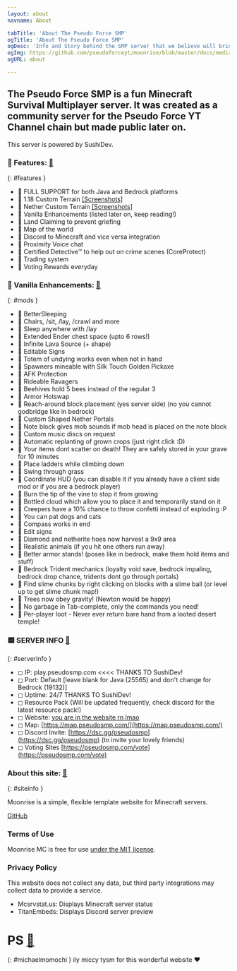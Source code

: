 ```yaml
---
layout: about
navname: About

tabTitle: 'About The Pseudo Force SMP'
ogTitle: 'About The Pseudo Force SMP'
ogDesc: 'Info and Story behind the SMP server that we believe will bring the Java and Bedrock community together'
ogImg: https://github.com/pseudoforceyt/moonrise/blob/master/docs/media/android-chrome-192x192.png?raw=true
ogURL: about

---
```

## The Pseudo Force SMP is a fun Minecraft Survival Multiplayer server. It was created as a community server for the Pseudo Force YT Channel chain but made public later on.
This server is powered by SushiDev.
### 🔶 Features: [🔗](https://pseudosmp.com/about#features)
{: #features }
 - 🔸 FULL SUPPORT for both Java and Bedrock platforms
 - 🔸 1.18 Custom Terrain [[Screenshots]](https://pseudosmp.com/screenshots)
 - 🔸 Nether Custom Terrain [[Screenshots]](https://pseudosmp.com/screenshots)
 - 🔸 Vanilla Enhancements (listed later on, keep reading!)
 - 🔸 Land Claiming to prevent griefing
 - 🔸 Map of the world
 - 🔸 Discord to Minecraft and vice versa integration
 - 🔸 Proximity Voice chat
 - 🔸 Certified Detective™️ to help out on crime scenes (CoreProtect)
 - 🔸 Trading system
 - 🔸 Voting Rewards everyday

### 🔷 Vanilla Enhancements: [🔗](https://pseudosmp.com/about#mods)
{: #mods }
 - 🔹 BetterSleeping
 - 🔹 Chairs, /sit, /lay, /crawl and more
 - 🔹 Sleep anywhere with /lay
 - 🔹 Extended Ender chest space (upto 6 rows!)
 - 🔹 Infinite Lava Source (+ shape)
 - 🔹 Editable Signs
 - 🔹 Totem of undying works even when not in hand
 - 🔹 Spawners mineable with Silk Touch Golden Pickaxe
 - 🔹 AFK Protection
 - 🔹 Rideable Ravagers
 - 🔹 Beehives hold 5 bees instead of the regular 3
 - 🔹 Armor Hotswap
 - 🔹 Reach-around block placement (yes server side) (no you cannot godbridge like in bedrock)
 - 🔹 Custom Shaped Nether Portals
 - 🔹 Note block gives mob sounds if mob head is placed on the note block
 - 🔹 Custom music discs on request
 - 🔹 Automatic replanting of grown crops (just right click :D)
 - 🔹 Your items dont scatter on death! They are safely stored in your grave for 10 minutes
 - 🔹 Place ladders while climbing down
 - 🔹 Swing through grass
 - 🔹 Coordinate HUD (you can disable it if you already have a client side mod or if you are a bedrock player)
 - 🔹 Burn the tip of the vine to stop it from growing
 - 🔹 Bottled cloud which allow you to place it and temporarily stand on it
 - 🔹 Creepers have a 10% chance to throw confetti instead of exploding :P
 - 🔹 You can pat dogs and cats
 - 🔹 Compass works in end
 - 🔹 Edit signs
 - 🔹 Diamond and netherite hoes now harvest a 9x9 area
 - 🔹 Realistic animals (if you hit one others run away)
 - 🔹 Better armor stands! (poses like in bedrock, make them hold items and stuff)
 - 🔹 Bedrock Trident mechanics (loyalty void save, bedrock impaling, bedrock drop chance, tridents dont go through portals)
 - 🔹 Find slime chunks by right clicking on blocks with a slime ball (or level up to get slime chunk map!)
 - 🔹 Trees now obey gravity! (Newton would be happy)
 - 🔹 No garbage in Tab-complete, only the commands you need!
 - 🔹 Per-player loot - Never ever return bare hand from a looted desert temple!

### 🟨 SERVER INFO [🔗](https://pseudosmp.com/about#serverinfo)
{: #serverinfo }
 - ◻ IP: play.pseudosmp.com <<<< THANKS TO SushiDev!
 - ◻ Port: Default [leave blank for Java (25565) and don't change for Bedrock (19132)]
 - ◻ Uptime: 24/7 THANKS TO SushiDev!
 - ◻ Resource Pack (Will be updated frequently, check discord for the latest resource pack!)
 - ◻ Website: [you are in the website rn lmao](https://www.pseudosmp.com/)
 - ◻ Map: [https://map.pseudosmp.com/](https://map.pseudosmp.com/)
 - ◻ Discord Invite: [https://dsc.gg/pseudosmp](https://dsc.gg/pseudosmp) (to invite your lovely friends)
 - ◻ Voting Sites [https://pseudosmp.com/vote](https://pseudosmp.com/vote)

### About this site: [🔗](https://pseudosmp.com/about#siteinfo)
{: #siteinfo }

Moonrise is a simple, flexible template website for Minecraft servers.

[GitHub](https://github.com/coffeebank/moonrise)


### Terms of Use

Moonrise MC is free for use [under the MIT license](https://github.com/coffeebank/moonrise).


### Privacy Policy

This website does not collect any data, but third party integrations may collect data to provide a service.

- Mcsrvstat.us: Displays Minecraft server status
- TitanEmbeds: Displays Discord server preview





# PS [🔗](https://pseudosmp.com/about#michaelmomochi)
{: #michaelmomochi }
ily miccy tysm for this wonderful website ♥
